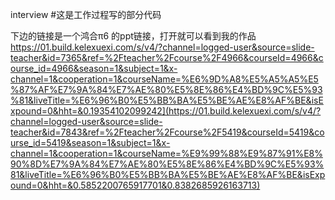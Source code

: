 interview
#这是工作过程写的部分代码

下边的链接是一个鸿合π6 的ppt链接，打开就可以看到我的作品 https://01.build.kelexuexi.com/s/v4/?channel=logged-user&source=slide-teacher&id=7365&ref=%2Fteacher%2Fcourse%2F4966&courseId=4966&course_id=4966&season=1&subject=1&x-channel=1&cooperation=1&courseName=%E6%9D%A8%E5%A5%A5%E5%87%AF%E7%9A%84%E7%AE%80%E5%8E%86%E4%BD%9C%E5%93%81&liveTitle=%E6%96%B0%E5%BB%BA%E5%BE%AE%E8%AF%BE&isExpound=0&hht=&0.19354102099242](https://01.build.kelexuexi.com/s/v4/?channel=logged-user&source=slide-teacher&id=7843&ref=%2Fteacher%2Fcourse%2F5419&courseId=5419&course_id=5419&season=1&subject=1&x-channel=1&cooperation=1&courseName=%E9%99%88%E9%87%91%E8%90%8D%E7%9A%84%E7%AE%80%E5%8E%86%E4%BD%9C%E5%93%81&liveTitle=%E6%96%B0%E5%BB%BA%E5%BE%AE%E8%AF%BE&isExpound=0&hht=&0.5852200765917701&0.8382685926163713)
